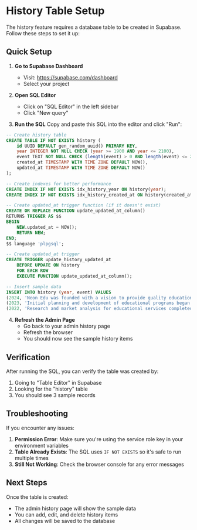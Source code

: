 # History Table Setup

The history feature requires a database table to be created in Supabase. Follow these steps to set it up:

## Quick Setup

1. **Go to Supabase Dashboard**
   - Visit: https://supabase.com/dashboard
   - Select your project

2. **Open SQL Editor**
   - Click on "SQL Editor" in the left sidebar
   - Click "New query"

3. **Run the SQL**
   Copy and paste this SQL into the editor and click "Run":

```sql
-- Create history table
CREATE TABLE IF NOT EXISTS history (
    id UUID DEFAULT gen_random_uuid() PRIMARY KEY,
    year INTEGER NOT NULL CHECK (year >= 1900 AND year <= 2100),
    event TEXT NOT NULL CHECK (length(event) > 0 AND length(event) <= 2000),
    created_at TIMESTAMP WITH TIME ZONE DEFAULT NOW(),
    updated_at TIMESTAMP WITH TIME ZONE DEFAULT NOW()
);

-- Create indexes for better performance
CREATE INDEX IF NOT EXISTS idx_history_year ON history(year);
CREATE INDEX IF NOT EXISTS idx_history_created_at ON history(created_at);

-- Create updated_at trigger function (if it doesn't exist)
CREATE OR REPLACE FUNCTION update_updated_at_column()
RETURNS TRIGGER AS $$
BEGIN
    NEW.updated_at = NOW();
    RETURN NEW;
END;
$$ language 'plpgsql';

-- Create updated_at trigger
CREATE TRIGGER update_history_updated_at 
    BEFORE UPDATE ON history 
    FOR EACH ROW 
    EXECUTE FUNCTION update_updated_at_column();

-- Insert sample data
INSERT INTO history (year, event) VALUES
(2024, 'Neon Edu was founded with a vision to provide quality education services'),
(2023, 'Initial planning and development of educational programs began'),
(2022, 'Research and market analysis for educational services completed');
```

4. **Refresh the Admin Page**
   - Go back to your admin history page
   - Refresh the browser
   - You should now see the sample history items

## Verification

After running the SQL, you can verify the table was created by:

1. Going to "Table Editor" in Supabase
2. Looking for the "history" table
3. You should see 3 sample records

## Troubleshooting

If you encounter any issues:

1. **Permission Error**: Make sure you're using the service role key in your environment variables
2. **Table Already Exists**: The SQL uses `IF NOT EXISTS` so it's safe to run multiple times
3. **Still Not Working**: Check the browser console for any error messages

## Next Steps

Once the table is created:
- The admin history page will show the sample data
- You can add, edit, and delete history items
- All changes will be saved to the database

